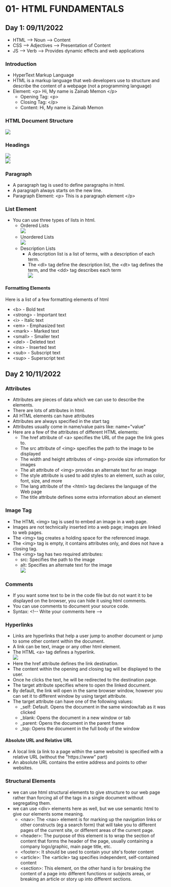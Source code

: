 # 01- HTML FUNDAMENTALS
## Day 1: 09/11/2022
- HTML --> Noun --> Content 
- CSS  --> Adjectives --> Presentation of Content 
- JS   --> Verb --> Provides dynamic effects and web applications
### Introduction
- HyperText Markup Language
- HTML is a markup language that web developers use to structure and describe the content of a webpage (not a programming language) 
- Element: \<p> Hi, My name is Zainab Memon \</p>
	- Opening Tag: \<p>
	- Closing Tag: \</p>
	- Content: Hi, My name is Zainab Memon
### HTML Document Structure 
![](https://github.com/zainab-Memon/Learn-HTML-CSS/blob/main/Images/doc%20structure.PNG)
### Headings 
![](https://github.com/zainab-Memon/Learn-HTML-CSS/blob/main/Images/html%20headings.PNG) <br>
![](https://github.com/zainab-Memon/Learn-HTML-CSS/blob/main/Images/headings.PNG)
### Paragraph 
- A paragraph tag is used to define paragraphs in html. 
- A paragraph always starts on the new line.
- Paragraph Element: \<p> This is a paragraph element \</p>
### List Element
- You can use three types of lists in html.
	- Ordered Lists <br>
![](https://github.com/zainab-Memon/Learn-HTML-CSS/blob/main/Images/OL.PNG) <br>
	- Unordered Lists <br>
![](https://github.com/zainab-Memon/Learn-HTML-CSS/blob/main/Images/ul.PNG) <br>
	- Description Lists <br>
		- A description list is a list of terms, with a description of each term.
		- The \<dl> tag define the description list, the \<dt> tag defines the term, and the \<dd> tag describes each term <br>
![](https://github.com/zainab-Memon/Learn-HTML-CSS/blob/main/Images/dl.PNG)
#### Formatting Elements
Here is a list of a few formatting elements of html 
- \<b> - Bold text
- \<strong> - Important text
- \<i> - Italic text
- \<em> - Emphasized text
- \<mark> - Marked text
- \<small> - Smaller text
- \<del> - Deleted text
- \<ins> - Inserted text
- \<sub> - Subscript text
- \<sup> - Superscript text
## Day 2 10/11/2022
### Attributes 
- Attributes are pieces of data which we can use to describe the elements.
- There are lots of attributes in html. 
- All HTML elements can have attributes
- Attributes are always specified in the start tag
- Attributes usually come in name/value pairs like: name="value"
- Here are a few of the attributes of different HTML elements:
	- The href attribute of \<a> specifies the URL of the page the link goes to.
	- The src attribute of \<img> specifies the path to the image to be displayed
	- The width and height attributes of \<img> provide size information for images
	- The alt attribute of \<img> provides an alternate text for an image
	- The style attribute is used to add styles to an element, such as color, font, size, and more
	- The lang attribute of the \<html> tag declares the language of the Web page
	- The title attribute defines some extra information about an element
### Image Tag
- The HTML \<img> tag is used to embed an image in a web page.
- Images are not technically inserted into a web page; images are linked to web pages. 
- The \<img> tag creates a holding space for the referenced image.
- The \<img> tag is empty, it contains attributes only, and does not have a closing tag.
- The \<img> tag has two required attributes:
	- src: Specifies the path to the image
	- alt: Specifies an alternate text for the image <br>
![](https://github.com/zainab-Memon/Learn-HTML-CSS/blob/main/Images/image%20tag.PNG)
### Comments
- If you want some text to be in the code file but do not want it to be displayed on the browser, you can hide it using html comments.
- You can use comments to document your source code.
- Syntax: \<!-- Write your comments here \-->
### Hyperlinks 
- Links are hyperlinks that help a user jump to another document or jump to some other content within the document.
- A link can be text, image or any other html element.
- The HTML \<a> tag defines a hyperlink.<br>
![](https://github.com/zainab-Memon/Learn-HTML-CSS/blob/main/Images/link.PNG)
- Here the href attribute defines the link destination. 
- The content within the opening and closing tag will be displayed to the user.
- Once he clicks the text, he will be redirected to the destination page.
- The target attribute specifies where to open the linked document. 
- By default, the link will open in the same browser window, however you can set it to different window by using target attribute. 
- The target attribute can have one of the following values:
	- \_self: Default. Opens the document in the same window/tab as it was clicked
	- \_blank: Opens the document in a new window or tab
	- \_parent: Opens the document in the parent frame
	- \_top: Opens the document in the full body of the window
#### Absolute URL and Relative URL 
- A local link (a link to a page within the same website) is specified with a relative URL (without the "https://www" part)
- An absolute URL contains the entire address and points to other websites.
### Structural Elements
- we can use html structural elements to give structure to our web page rather than forcing all of the tags in a single document without segregating them.
- we can use \<div> elements here as well, but we use semantic html to give our elements some meaning.
	- \<nav>: The \<nav> element is for marking up the navigation links or other constructs (eg a search form) that will take you to different pages of the current site, or different areas of the current page.
	- \<header>: The purpose of this element is to wrap the section of content that forms the header of the page, usually containing a company logo/graphic, main page title, etc.
	- \<footer>: It should be used to contain your site's footer content
	- \<article>: The \<article> tag specifies independent, self-contained content
	- \<section>: This element, on the other hand is for breaking the content of a page into different functions or subjects areas, or breaking an article or story up into different sections.
